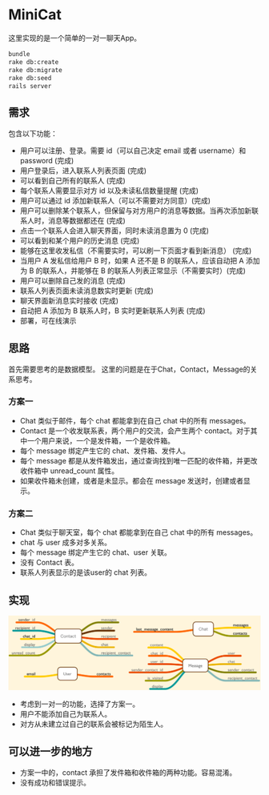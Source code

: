# MiniCat

这里实现的是一个简单的一对一聊天App。

```
bundle
rake db:create
rake db:migrate
rake db:seed
rails server
```

## 需求

包含以下功能：

- 用户可以注册、登录。需要 id（可以自己决定 email 或者 username）和 password (完成)
- 用户登录后，进入联系人列表页面 (完成)
- 可以看到自己所有的联系人 (完成)
- 每个联系人需要显示对方 id 以及未读私信数量提醒 (完成)
- 用户可以通过 id 添加新联系人（可以不需要对方同意）(完成)
- 用户可以删除某个联系人，但保留与对方用户的消息等数据。当再次添加新联系人时，消息等数据都还在 (完成)
- 点击一个联系人会进入聊天界面，同时未读消息置为 0 (完成)
- 可以看到和某个用户的历史消息 (完成)
- 能够在这里收发私信（不需要实时，可以刷一下页面才看到新消息） (完成)
- 当用户 A 发私信给用户 B 时，如果 A 还不是 B 的联系人，应该自动把 A 添加为 B 的联系人，并能够在 B 的联系人列表正常显示（不需要实时）(完成)
- 用户可以删除自己发的消息 (完成)
- 联系人列表页面未读消息数实时更新 (完成)
- 聊天界面新消息实时接收 (完成)
- 自动把 A 添加为 B 联系人时，B 实时更新联系人列表 (完成)
- 部署，可在线演示

## 思路
首先需要思考的是数据模型。
这里的问题是在于Chat，Contact，Message的关系思考。

### 方案一
- Chat 类似于邮件，每个 chat 都能拿到在自己 chat 中的所有 messages。
- Contact 是一个收发联系表，两个用户的交流，会产生两个 contact。对于其中一个用户来说，一个是发件箱，一个是收件箱。
- 每个 message 绑定产生它的 chat、发件箱、发件人。
- 每个 message 都是从发件箱发出，通过查询找到唯一匹配的收件箱，并更改收件箱中 unread_count 属性。
- 如果收件箱未创建，或者是未显示。都会在 message 发送时，创建或者显示。

### 方案二
- Chat 类似于聊天室，每个 chat 都能拿到在自己 chat 中的所有 messages。
- chat 与 user 成多对多关系。
- 每个 message 绑定产生它的 chat、user 关联。
- 没有 Contact 表。
- 联系人列表显示的是该user的 chat 列表。

## 实现
![](doc/minicat.png)
- 考虑到一对一的功能，选择了方案一。
- 用户不能添加自己为联系人。
- 对方从未建立过自己的联系会被标记为陌生人。

## 可以进一步的地方
- 方案一中的，contact 承担了发件箱和收件箱的两种功能。容易混淆。
- 没有成功和错误提示。
